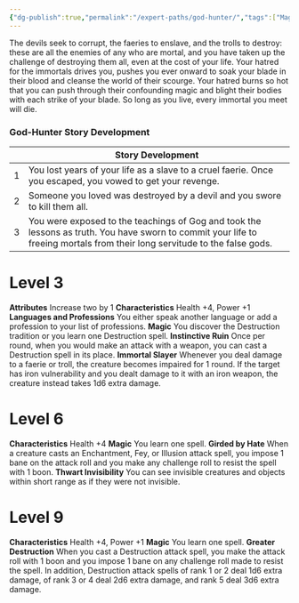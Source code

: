 ```yaml
---
{"dg-publish":true,"permalink":"/expert-paths/god-hunter/","tags":["Magic"]}
---
```


The devils seek to corrupt, the faeries to enslave, and the trolls to destroy: these are all the enemies of any who are mortal, and you have taken up the challenge of destroying them all, even at the cost of your life. Your hatred for the immortals drives you, pushes you ever onward to soak your blade in their blood and cleanse the world of their scourge. Your hatred burns so hot that you can push through their confounding magic and blight their bodies with each strike of your blade.
So long as you live, every immortal you meet will die.
### God-Hunter Story Development

|     | Story Development                                                                                                                                                          |
| --- | -------------------------------------------------------------------------------------------------------------------------------------------------------------------------- |
| 1   | You lost years of your life as a slave to a cruel faerie. Once you escaped, you vowed to get your revenge.                                                                 |
| 2   | Someone you loved was destroyed by a devil and you swore to kill them all.                                                                                                 |
| 3   | You were exposed to the teachings of Gog and took the lessons as truth. You have sworn to commit your life to freeing mortals from their long servitude to the false gods. |
# Level 3
**Attributes** Increase two by 1
**Characteristics** Health +4, Power +1
**Languages and Professions** You either speak another language or add a profession to your list of professions.
**Magic** You discover the Destruction tradition or you learn one Destruction spell.
**Instinctive Ruin** Once per round, when you would make an attack with a weapon, you can cast a Destruction spell in its place.
**Immortal Slayer** Whenever you deal damage to a faerie or troll, the creature becomes impaired for 1 round. If the target has iron vulnerability and you dealt damage to it with an iron weapon, the creature instead takes 1d6 extra damage.
# Level 6
**Characteristics** Health +4
**Magic** You learn one spell.
**Girded by Hate** When a creature casts an Enchantment, Fey, or Illusion attack spell, you impose 1 bane on the attack roll and you make any challenge roll to resist the spell with 1 boon.
**Thwart Invisibility** You can see invisible creatures and objects within short range as if they were not invisible.
# Level 9
**Characteristics** Health +4, Power +1
**Magic** You learn one spell.
**Greater Destruction** When you cast a Destruction attack spell, you make the attack roll with 1 boon and you impose 1 bane on any challenge roll made to resist the spell. In addition, Destruction attack spells of rank 1 or 2 deal 1d6 extra damage, of rank 3 or 4 deal 2d6 extra damage, and rank 5 deal 3d6 extra damage.